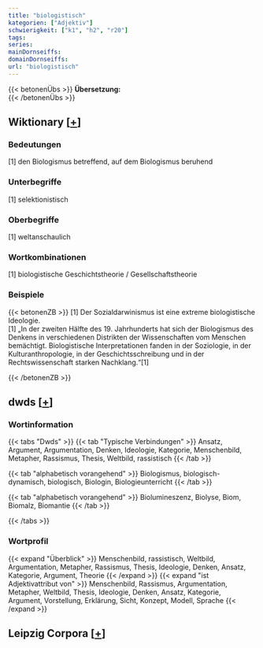 ```yaml
---
title: "biologistisch"
kategorien: ["Adjektiv"]
schwierigkeit: ["k1", "h2", "r20"]
tags:
series:
mainDornseiffs:
domainDornseiffs:
url: "biologistisch"
---
```


{{< betonenÜbs >}}
**Übersetzung:**  
{{< /betonenÜbs >}}

## Wiktionary [[+](https://de.wiktionary.org/wiki/biologistisch)]

### Bedeutungen
[1] den Biologismus betreffend, auf dem Biologismus beruhend  

### Unterbegriffe
[1] selektionistisch  

### Oberbegriffe
[1] weltanschaulich  

### Wortkombinationen
[1] biologistische Geschichtstheorie / Gesellschaftstheorie  

### Beispiele
{{< betonenZB >}}
[1] Der Sozialdarwinismus ist eine extreme biologistische Ideologie.  
[1] „In der zweiten Hälfte des 19. Jahrhunderts hat sich der Biologismus des Denkens in verschiedenen Distrikten der Wissenschaften vom Menschen bemächtigt. Biologistische Interpretationen fanden in der Soziologie, in der Kulturanthropologie, in der Geschichtsschreibung und in der Rechtswissenschaft starken Nachklang.“[1]  

{{< /betonenZB >}}


## dwds [[+](https://www.dwds.de/wb/biologistisch)]

### Wortinformation
{{< tabs "Dwds" >}}
{{< tab "Typische Verbindungen" >}}
Ansatz, Argument, Argumentation, Denken, Ideologie, Kategorie, Menschenbild, Metapher, Rassismus, Thesis, Weltbild, rassistisch
{{< /tab >}}

{{< tab "alphabetisch vorangehend" >}}
Biologismus, biologisch-dynamisch, biologisch, Biologin, Biologieunterricht
{{< /tab >}}

{{< tab "alphabetisch vorangehend" >}}
Biolumineszenz, Biolyse, Biom, Biomalz, Biomantie
{{< /tab >}}

{{< /tabs >}}

### Wortprofil
{{< expand "Überblick" >}} Menschenbild, rassistisch, Weltbild, Argumentation, Metapher, Rassismus, Thesis, Ideologie, Denken, Ansatz, Kategorie, Argument, Theorie {{< /expand >}}
{{< expand "ist Adjektivattribut von" >}} Menschenbild, Rassismus, Argumentation, Metapher, Weltbild, Thesis, Ideologie, Denken, Ansatz, Kategorie, Argument, Vorstellung, Erklärung, Sicht, Konzept, Modell, Sprache {{< /expand >}}

## Leipzig Corpora [[+](https://corpora.uni-leipzig.de/en/res?word=biologistisch&corpusId=deu_newscrawl-public_2018)]

